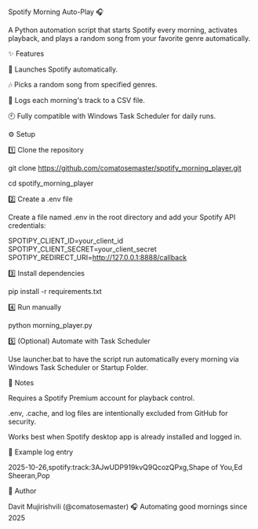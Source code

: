 Spotify Morning Auto-Play 🎧

A Python automation script that starts Spotify every morning, activates playback,
and plays a random song from your favorite genre automatically.

✨ Features

🚀 Launches Spotify automatically.

🎶 Picks a random song from specified genres.

🧾 Logs each morning's track to a CSV file.

🕙 Fully compatible with Windows Task Scheduler for daily runs.


⚙️ Setup

1️⃣ Clone the repository

git clone https://github.com/comatosemaster/spotify_morning_player.git

cd spotify_morning_player

2️⃣ Create a .env file

Create a file named .env in the root directory and add your Spotify API credentials:

SPOTIPY_CLIENT_ID=your_client_id
SPOTIPY_CLIENT_SECRET=your_client_secret
SPOTIPY_REDIRECT_URI=http://127.0.0.1:8888/callback

3️⃣ Install dependencies

pip install -r requirements.txt

4️⃣ Run manually

python morning_player.py

5️⃣ (Optional) Automate with Task Scheduler

Use launcher.bat to have the script run automatically every morning via
Windows Task Scheduler or Startup Folder.

📝 Notes

Requires a Spotify Premium account for playback control.

.env, .cache, and log files are intentionally excluded from GitHub for security.

Works best when Spotify desktop app is already installed and logged in.

🧩 Example log entry

2025-10-26,spotify:track:3AJwUDP919kvQ9QcozQPxg,Shape of You,Ed Sheeran,Pop

🧠 Author

Davit Mujirishvili (@comatosemaster)
🎧 Automating good mornings since 2025
